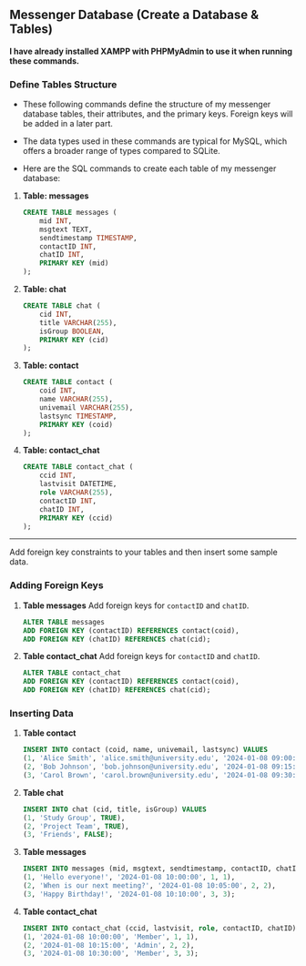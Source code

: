 
## Messenger Database (Create a Database & Tables)

**I have already installed XAMPP with PHPMyAdmin to use it when running these commands.**


### Define Tables Structure
- These following commands define the structure of my messenger database tables, their attributes, and the primary keys. Foreign keys will be added in a later part.  
- The data types used in these commands are typical for MySQL, which offers a broader range of types compared to SQLite.

- Here are the SQL commands to create each table of my messenger database:

1. **Table: messages**
   ```sql
   CREATE TABLE messages (
       mid INT,
       msgtext TEXT,
       sendtimestamp TIMESTAMP,
       contactID INT,
       chatID INT,
       PRIMARY KEY (mid)
   );
   ```

2. **Table: chat**
   ```sql
   CREATE TABLE chat (
       cid INT,
       title VARCHAR(255),
       isGroup BOOLEAN,
       PRIMARY KEY (cid)
   );
   ```

3. **Table: contact**
   ```sql
   CREATE TABLE contact (
       coid INT,
       name VARCHAR(255),
       univemail VARCHAR(255),
       lastsync TIMESTAMP,
       PRIMARY KEY (coid)
   );
   ```

4. **Table: contact_chat**
   ```sql
   CREATE TABLE contact_chat (
       ccid INT,
       lastvisit DATETIME,
       role VARCHAR(255),
       contactID INT,
       chatID INT,
       PRIMARY KEY (ccid)
   );
   ```

---

Add foreign key constraints to your tables and then insert some sample data. 

### Adding Foreign Keys

1. **Table messages**
   Add foreign keys for `contactID` and `chatID`.
   ```sql
   ALTER TABLE messages
   ADD FOREIGN KEY (contactID) REFERENCES contact(coid),
   ADD FOREIGN KEY (chatID) REFERENCES chat(cid);
   ```

2. **Table contact_chat**
   Add foreign keys for `contactID` and `chatID`.
   ```sql
   ALTER TABLE contact_chat
   ADD FOREIGN KEY (contactID) REFERENCES contact(coid),
   ADD FOREIGN KEY (chatID) REFERENCES chat(cid);
   ```

### Inserting Data

1. **Table contact**
   ```sql
   INSERT INTO contact (coid, name, univemail, lastsync) VALUES
   (1, 'Alice Smith', 'alice.smith@university.edu', '2024-01-08 09:00:00'),
   (2, 'Bob Johnson', 'bob.johnson@university.edu', '2024-01-08 09:15:00'),
   (3, 'Carol Brown', 'carol.brown@university.edu', '2024-01-08 09:30:00');
   ```

2. **Table chat**
   ```sql
   INSERT INTO chat (cid, title, isGroup) VALUES
   (1, 'Study Group', TRUE),
   (2, 'Project Team', TRUE),
   (3, 'Friends', FALSE);
   ```

3. **Table messages**
   ```sql
   INSERT INTO messages (mid, msgtext, sendtimestamp, contactID, chatID) VALUES
   (1, 'Hello everyone!', '2024-01-08 10:00:00', 1, 1),
   (2, 'When is our next meeting?', '2024-01-08 10:05:00', 2, 2),
   (3, 'Happy Birthday!', '2024-01-08 10:10:00', 3, 3);
   ```

4. **Table contact_chat**
   ```sql
   INSERT INTO contact_chat (ccid, lastvisit, role, contactID, chatID) VALUES
   (1, '2024-01-08 10:00:00', 'Member', 1, 1),
   (2, '2024-01-08 10:15:00', 'Admin', 2, 2),
   (3, '2024-01-08 10:30:00', 'Member', 3, 3);
   ```
